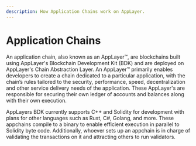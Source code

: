 ```yaml
---
description: How Application Chains work on AppLayer.
---
```


# Application Chains

An application chain, also known as an AppLayer™, are blockchains built using AppLayer's Blockchain Development Kit (BDK) and are deployed on AppLayer's Chain Abstraction Layer. An AppLayer™ primarily enables developers to create a chain dedicated to a particular application, with the chain’s rules tailored to the security, performance, speed, decentralization and other service delivery needs of the application. These AppLayer's are responsible for securing their own ledger of accounts and balances along with their own execution.&#x20;

AppLayers BDK currently supports C++ and Solidity for development with plans for other languages such as Rust, C#, Golang, and more. These appchains compile to a binary to enable efficient execution in parallel to Solidity byte code. Additionally, whoever sets up an appchain is in charge of validating the transactions on it and attracting others to run validators.
